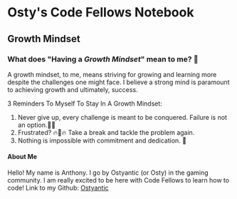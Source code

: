 # Osty's Code Fellows Notebook
## Growth Mindset

### What does **"Having a _Growth Mindset_"** mean to me? :thinking:

A growth mindset, to me, means striving for growing and learning more despite the challenges one might face. I believe a strong mind is paramount to achieving growth and ultimately, success.

3 Reminders To Myself To Stay In A Growth Mindset:
1. Never give up, every challenge is meant to be conquered. Failure is not an option.:no_good_man:
2. Frustrated? :fire::brain::fire: Take a break and tackle the problem again.
3. Nothing is impossible with commitment and dedication. :muscle:

#### About Me

Hello! My name is Anthony. I go by Ostyantic (or Osty) in the gaming community. I am really excited to be here with Code Fellows to learn how to code!
Link to my Github: [Ostyantic](https://github.com/Ostyantic)
